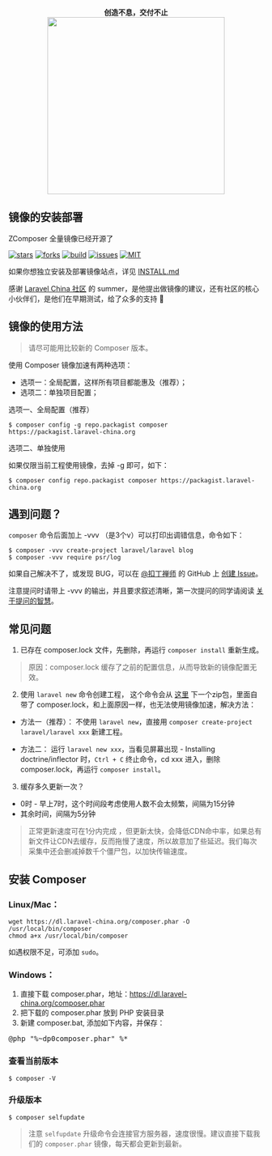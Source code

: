 <p align="center">
  <br>
  <b>创造不息，交付不止</b>
  <br>
  <a href="http://yousails.mikecrm.com/4Dh5uWU">
    <img src="https://yousails.com/banners/brand.png" width=350>
  </a>
</p>

## 镜像的安装部署

ZComposer 全量镜像已经开源了

[![stars](https://img.shields.io/github/stars/zencodex/composer-mirror.svg)](https://github.com/zencodex/composer-mirror)
[![forks](https://img.shields.io/github/forks/zencodex/composer-mirror.svg)](https://github.com/zencodex/composer-mirror)
[![build](https://img.shields.io/badge/build-passing-brightgreen.svg)](https://github.com/zencodex/composer-mirror)
[![issues](https://img.shields.io/github/issues/zencodex/composer-mirror.svg)](https://github.com/zencodex/composer-mirror)
[![MIT](https://img.shields.io/badge/license-MIT-lightgrey.svg)](https://github.com/zencodex/composer-mirror)

如果你想独立安装及部署镜像站点，详见 [INSTALL.md](https://github.com/zencodex/composer-mirror/blob/master/INSTALL.md)

感谢 [Laravel China 社区](https://learnku.com/laravel) 的 summer，是他提出做镜像的建议，还有社区的核心小伙伴们，是他们在早期测试，给了众多的支持 🙏

## 镜像的使用方法

> 请尽可能用比较新的 Composer 版本。

使用 Composer 镜像加速有两种选项：

- 选项一：全局配置，这样所有项目都能惠及（推荐）；
- 选项二：单独项目配置；

选项一、全局配置（推荐）

```shell
$ composer config -g repo.packagist composer https://packagist.laravel-china.org
```

选项二、单独使用

如果仅限当前工程使用镜像，去掉 -g 即可，如下：    

```shell  
$ composer config repo.packagist composer https://packagist.laravel-china.org
```

## 遇到问题？

`composer` 命令后面加上 -vvv （是3个v）可以打印出调错信息，命令如下：

```shell
$ composer -vvv create-project laravel/laravel blog
$ composer -vvv require psr/log
```
   
如果自己解决不了，或发现 BUG，可以在 [@扣丁禅师](https://laravel-china.org/users/12063) 的 GitHub 上 [创建 Issue](https://github.com/zencodex/composer/issues/new)。

注意提问时请带上 -vvv 的输出，并且要求叙述清晰，第一次提问的同学请阅读 [关于提问的智慧](https://laravel-china.org/topics/2396/wisdom-of-asking-questions-chinese-version)。

## 常见问题

1. 已存在 composer.lock 文件，先删除，再运行 `composer install` 重新生成。
> 原因：composer.lock 缓存了之前的配置信息，从而导致新的镜像配置无效。

2. 使用 `laravel new` 命令创建工程， 这个命令会从 [这里](http://cabinet.laravel.com/latest.zip) 下一个zip包，里面自带了 composer.lock，和上面原因一样，也无法使用镜像加速，解决方法：

- 方法一（推荐）：
不使用 `laravel new`，直接用 `composer create-project laravel/laravel xxx` 新建工程。

- 方法二：
运行 `laravel new xxx`，当看见屏幕出现 - Installing doctrine/inflector 时，`Ctrl + C` 终止命令，cd xxx 进入，删除 composer.lock，再运行 `composer install`。

3. 缓存多久更新一次？

- 0时 - 早上7时，这个时间段考虑使用人数不会太频繁，间隔为15分钟
- 其余时间，间隔为5分钟

> 正常更新速度可在1分内完成 ，但更新太快，会降低CDN命中率，如果总有新文件让CDN去缓存，反而拖慢了速度，所以故意加了些延迟。我们每次采集中还会删减掉数千个僵尸包，以加快传输速度。

## 安装 Composer

### Linux/Mac：

    wget https://dl.laravel-china.org/composer.phar -O /usr/local/bin/composer
	chmod a+x /usr/local/bin/composer
 
 如遇权限不足，可添加 `sudo`。
 
###  Windows：

1. 直接下载 composer.phar，地址：https://dl.laravel-china.org/composer.phar
2. 把下载的 composer.phar 放到 PHP 安装目录
3. 新建 composer.bat, 添加如下内容，并保存：  

<pre>@php "%~dp0composer.phar" %*</pre>

### 查看当前版本

```shell
$ composer -V
```

### 升级版本

```shell
$ composer selfupdate
```

> 注意 `selfupdate` 升级命令会连接官方服务器，速度很慢。建议直接下载我们的 `composer.phar` 镜像，每天都会更新到最新。

